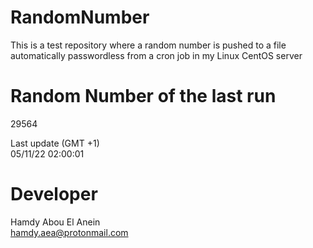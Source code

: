 # RandomNumber    
This is a test repository where a random number is pushed to a file automatically passwordless from a cron job in my Linux CentOS server    
# Random Number of the last run   
29564
      
Last update (GMT +1)    
05/11/22 02:00:01
# Developer    
Hamdy Abou El Anein   
hamdy.aea@protonmail.com
